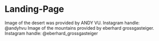 # Landing-Page

Image of the desert was provided by ANDY VU. Instagram handle: @andyhvu
Image of the mountains provided by eberhard grossgasteiger. Instagram handle: @eberhard_grossgasteiger

